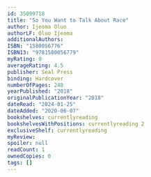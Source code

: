 ```yaml
---
id: 35099718
title: "So You Want to Talk About Race"
author: Ijeoma Oluo
authorLF: Oluo Ijeoma
additionalAuthors: 
ISBN: "1580056776"
ISBN13: "9781580056779"
myRating: 0
averageRating: 4.5
publisher: Seal Press
binding: Hardcover
numberOfPages: 248
yearPublished: "2018"
originalPublicationYear: "2018"
dateRead: "2024-01-25"
dateAdded: "2020-06-07"
bookshelves: currentlyreading
bookshelvesWithPositions: currentlyreading 2
exclusiveShelf: currentlyreading
myReview: 
spoiler: null
readCount: 1
ownedCopies: 0
tags: []
---
```



